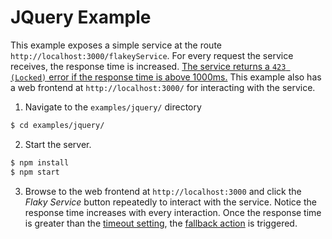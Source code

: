 # JQuery Example

This example exposes a simple service at the route `http://localhost:3000/flakeyService`.
For every request the service receives, the response time is increased.
[The service returns a `423 (Locked)` error if the response time is above 1000ms.](https://github.com/nodeshift-starters/opossum-examples/blob/main/jquery/index.js#L39) This example also has a web frontend at `http://localhost:3000/` for interacting with the service.

1. Navigate to the `examples/jquery/` directory	
  ```sh	
  $ cd examples/jquery/	
  ```

2. Start the server.
  ```sh
  $ npm install
  $ npm start
  ```

3. Browse to the web frontend at `http://localhost:3000` and click the _Flaky Service_ button repeatedly to interact with the service.
  Notice the response time increases with every interaction. Once the response time is greater than the [timeout setting](https://github.com/nodeshift-starters/opossum-examples/blob/main/jquery/app.js#L16), the [fallback action](https://github.com/nodeshift-starters/opossum-examples/blob/main/jquery/app.js#L23) is triggered.

